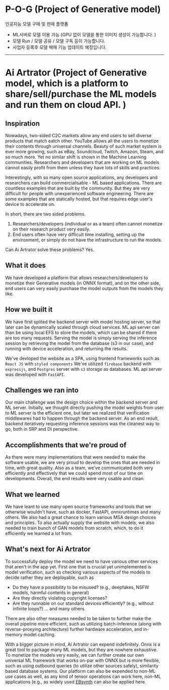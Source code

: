 # P-O-G (Project of Generative model)

인공지능 모델 구매 및 판매 플랫폼

- ML서버로 모델 이용 가능 (GPU 없이 모델을 통한 이미지 생성이 가능합니다. )
- 모델 Run / 모델 공유 / 모델 구독 등이 가능합니다.
- 사업자 등록후 모델 매매 기능 업데이트 예정입니다.

---

# Ai Artrator (Project of Generative model, which is a platform to share/sell/purchase the ML models and run them on cloud API. )

## Inspiration

Nowadays, two-sided C2C markets allow any end users to sell diverse products that match eatch other. YouTube allows all the users to monetize their contents through universal channels. Beauty of such
market system is ever more growing, such as eBay, Soundcloud, Twitch, Amazon, Steam, and so much more. Yet no similar shift is shown in the Machine Learning communities. Researchers and developers that are working on ML models cannot easily profit from them unless they have lots of skills and practices.

Interestingly, with so many open source applications, any developers and researchers can build commercialisable - ML based applications. There are countless examples that are built by the community. But they are very difficult for people with unexperienced software engineering. There are some examples that are statically hosted, but that requires edge user's device to accelerate on.

In short, there are two sided problems.

1. Researchers/developers (individual or as a team) often cannot monetize on their research product very easily.
2. End users often have very difficult time installing, setting up the environment, or simply do not have the infrastructure to run the models.

Can Ai Artrator solve these problems? Yes.

## What it does

We have developed a platform that allows researchers/developers to monetize their Generative models (in ONNX format), and on the other side, end users can very easily purchase the model outputs from the models they like.

## How we built it

We have first splited the backend server with model hosting server, so that later can be dynamically scaled through cloud services. ML api server can than be using local EFS to store the models, which can be shared if there are too many requests.
Serving the model is simply serving the inference session by retrieving the model from the database (s3 in our case), and running with device acceleration, and returning the results.

We've devloped the website as a SPA, using frontend frameworks such as `React JS` with `styled components` We've utilized `firebase` backend with `expressjs`, and `Postgres` server with `s3` storage as databases. ML api server was developed with `FastAPI`.

## Challenges we ran into

Our main challenge was the design choice within the backend server and ML server. Initially, we thought directly pushing the model weights from user to ML server is the efficient one, but later we realized that verification middlewares had to happen through the backend server. As an end result, backend iteratively requesting inference sessions was the cleanest way to go, both in SRP and DI perspective.

## Accomplishments that we're proud of

As there were many implementations that were needed to make the software usable, we are very proud to develop the ones that are needed in time, with great quality. Also as a team, we've communicated both very efficiently and effectively that we could spend most of our time on developments. Overall, the end results were very usable and clean.

## What we learned

We have leant to use many open source frameworks and tools that we otherwise wouldn't have, such as docker, FastAPI, onnxruntimes and many others.
We also had a great chance to learn various MSA design choices and principles.
To also actually supply the website with models, we also needed to train bunch of GAN models from scratch, which, to do it efficiently we learned a lot from.

## What's next for Ai Artrator

To successfully deploy the model we need to have various other services that aren't in the app yet.
First one that is crucial yet unimplemented is model verification, such as checking various aspects of the models to decide rather they are deployable, such as

- Do they have a possibility to be misused? (e.g., deepfakes, NSFW models, harmful contents in general)
- Are they directly violating copyright licenses?
- Are they runnable on our standard devices efficiently? (e.g., without infinite loops?)
  ... and many others.

There are also other measures needed to be taken to further make the overall pipeline more efficient, such as utilizing batch-inference (along with reverse-proxying architecture) further hardware acceleration, and in-memory model caching.

With a bigger picture in mind, Ai Artrator can expend indefinitely. Onnx is a great tool to package many ML models, but they are nowhere exhaustive. To monetize the models very easily, we can further create our own universal ML framework that works on-par with ONNX but is more flexible, such as using outbound queries (to utilize other sources safely), similarity based database systems. Our platform can also be expended to non-ML use cases as well, as any kind of tensor operations can work here, non-ML applications (e.g., as widely used [EBsynth](https://ebsynth.com/) can also be applied here.
